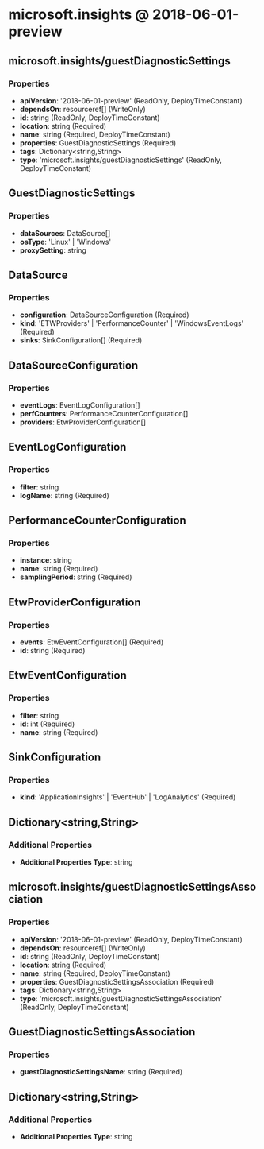 # microsoft.insights @ 2018-06-01-preview

## microsoft.insights/guestDiagnosticSettings
### Properties
* **apiVersion**: '2018-06-01-preview' (ReadOnly, DeployTimeConstant)
* **dependsOn**: resourceref[] (WriteOnly)
* **id**: string (ReadOnly, DeployTimeConstant)
* **location**: string (Required)
* **name**: string (Required, DeployTimeConstant)
* **properties**: GuestDiagnosticSettings (Required)
* **tags**: Dictionary<string,String>
* **type**: 'microsoft.insights/guestDiagnosticSettings' (ReadOnly, DeployTimeConstant)

## GuestDiagnosticSettings
### Properties
* **dataSources**: DataSource[]
* **osType**: 'Linux' | 'Windows'
* **proxySetting**: string

## DataSource
### Properties
* **configuration**: DataSourceConfiguration (Required)
* **kind**: 'ETWProviders' | 'PerformanceCounter' | 'WindowsEventLogs' (Required)
* **sinks**: SinkConfiguration[] (Required)

## DataSourceConfiguration
### Properties
* **eventLogs**: EventLogConfiguration[]
* **perfCounters**: PerformanceCounterConfiguration[]
* **providers**: EtwProviderConfiguration[]

## EventLogConfiguration
### Properties
* **filter**: string
* **logName**: string (Required)

## PerformanceCounterConfiguration
### Properties
* **instance**: string
* **name**: string (Required)
* **samplingPeriod**: string (Required)

## EtwProviderConfiguration
### Properties
* **events**: EtwEventConfiguration[] (Required)
* **id**: string (Required)

## EtwEventConfiguration
### Properties
* **filter**: string
* **id**: int (Required)
* **name**: string (Required)

## SinkConfiguration
### Properties
* **kind**: 'ApplicationInsights' | 'EventHub' | 'LogAnalytics' (Required)

## Dictionary<string,String>
### Additional Properties
* **Additional Properties Type**: string

## microsoft.insights/guestDiagnosticSettingsAssociation
### Properties
* **apiVersion**: '2018-06-01-preview' (ReadOnly, DeployTimeConstant)
* **dependsOn**: resourceref[] (WriteOnly)
* **id**: string (ReadOnly, DeployTimeConstant)
* **location**: string (Required)
* **name**: string (Required, DeployTimeConstant)
* **properties**: GuestDiagnosticSettingsAssociation (Required)
* **tags**: Dictionary<string,String>
* **type**: 'microsoft.insights/guestDiagnosticSettingsAssociation' (ReadOnly, DeployTimeConstant)

## GuestDiagnosticSettingsAssociation
### Properties
* **guestDiagnosticSettingsName**: string (Required)

## Dictionary<string,String>
### Additional Properties
* **Additional Properties Type**: string

